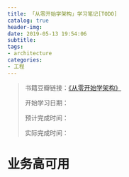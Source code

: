 ```yaml
---
title: 「从零开始学架构」学习笔记[TODO]
catalog: true
header-img:
date: 2019-05-13 19:54:06
subtitle:
tags:
- architecture
categories:
- 工程
---
```

> 书籍豆瓣链接：[《从零开始学架构》](https://book.douban.com/subject/30335935/)
> 
> 开始学习日期：
> 
> 预计完成时间：
>
> 实际完成时间：

# 业务高可用

